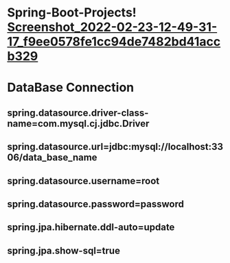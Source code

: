 # Spring-Boot-Projects! [Screenshot_2022-02-23-12-49-31-17_f9ee0578fe1cc94de7482bd41accb329](https://user-images.githubusercontent.com/80576654/155277036-e4cd921f-ca34-4d08-bbec-d150dc99ea66.jpg)


# DataBase Connection
## spring.datasource.driver-class-name=com.mysql.cj.jdbc.Driver
## spring.datasource.url=jdbc:mysql://localhost:3306/data_base_name
## spring.datasource.username=root
## spring.datasource.password=password
## spring.jpa.hibernate.ddl-auto=update
## spring.jpa.show-sql=true
